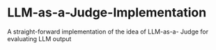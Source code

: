 # LLM-as-a-Judge-Implementation
A straight-forward implementation of the idea of LLM-as-a- Judge for evaluating LLM output
